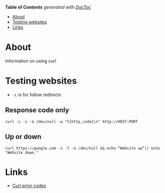 <!-- START doctoc generated TOC please keep comment here to allow auto update -->
<!-- DON'T EDIT THIS SECTION, INSTEAD RE-RUN doctoc TO UPDATE -->
**Table of Contents**  *generated with [DocToc](https://github.com/thlorenz/doctoc)*

- [About](#about)
- [Testing websites](#testing-websites)
- [Links](#links)

<!-- END doctoc generated TOC please keep comment here to allow auto update -->

# About

Information on using curl

# Testing websites

* `-L` is for follow redirects

## Response code only
```
curl -L -s -o /dev/null -w "%{http_code}\n" http://HOST:PORT
```

## Up or down
```
curl https://google.com -s -f -o /dev/null && echo “Website up”|| echo "Website down."
```

# Links

* [Curl error codes](https://curl.haxx.se/libcurl/c/libcurl-errors.html)
